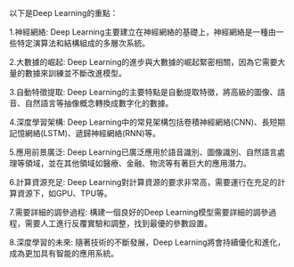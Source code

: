 以下是Deep Learning的重點：

1.神經網絡: Deep Learning主要建立在神經網絡的基礎上，神經網絡是一種由一些特定演算法和結構組成的多層次系統。

2.大數據的崛起: Deep Learning的進步與大數據的崛起緊密相關，因為它需要大量的數據來訓練並不斷改進模型。

3.自動特徵提取: Deep Learning的主要特點是自動提取特徵，將高級的圖像、語音、自然語言等抽像概念轉換成數字化的數據。

4.深度學習架構: Deep Learning中的常見架構包括卷積神經網絡(CNN)、長短期記憶網絡(LSTM)、遞歸神經網絡(RNN)等。

5.應用前景廣泛: Deep Learning已廣泛應用於語音識別、圖像識別、自然語言處理等領域，並在其他領域如醫療、金融、物流等有著巨大的應用潛力。

6.計算資源充足: Deep Learning對計算資源的要求非常高，需要運行在充足的計算資源下，如GPU、TPU等。

7.需要詳細的調參過程: 構建一個良好的Deep Learning模型需要詳細的調參過程，需要人工進行反覆實驗和調整，找到最優的參數設置。

8.深度學習的未來: 隨著技術的不斷發展，Deep Learning將會持續優化和進化，成為更加具有智能的應用系統。